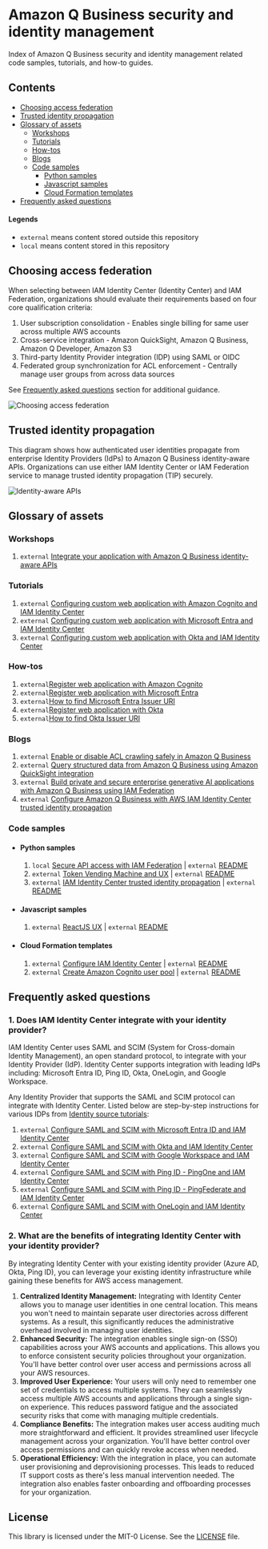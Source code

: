 # Amazon Q Business security and identity management

Index of Amazon Q Business security and identity management related code samples, tutorials, and how-to guides.


## Contents

- [Choosing access federation](#choosing-access-federation)
- [Trusted identity propagation](#trusted-identity-propagation)
- [Glossary of assets](#glossary-of-assets)
    - [Workshops](#workshops)
    - [Tutorials](#tutorials)
    - [How-tos](#how-tos)
    - [Blogs](#blogs)
    - [Code samples](#code-samples)
        - [Python samples](#python-samples)
        - [Javascript samples](#javascript-samples)
        - [Cloud Formation templates](#cloud-formation-templates)
- [Frequently asked questions](#frequently-asked-questions)

#### Legends

- `external` means content stored outside this repository
- `local` means content stored in this repository

## Choosing access federation

When selecting between IAM Identity Center (Identity Center) and IAM Federation, organizations should evaluate their requirements based on four core qualification criteria:

1. User subscription consolidation - Enables single billing for same user across multiple AWS accounts
1. Cross-service integration - Amazon QuickSight, Amazon Q Business, Amazon Q Developer, Amazon S3
1. Third-party Identity Provider integration (IDP) using SAML or OIDC
1. Federated group synchronization for ACL enforcement - Centrally manage user groups from across data sources

See [Frequently asked questions](#frequently-asked-questions) section for additional guidance.

![Choosing access federation](/static/img/access-choice.png)


## Trusted identity propagation

This diagram shows how authenticated user identities propagate from enterprise Identity Providers (IdPs) to Amazon Q Business identity-aware APIs. Organizations can use either IAM Identity Center or IAM Federation service to manage trusted identity propagation (TIP) securely.

![Identity-aware APIs](/static/img/id-aware-api.png)

## Glossary of assets

### Workshops

1. `external` [Integrate your application with Amazon Q Business identity-aware APIs](https://catalog.workshops.aws/amazon-q-business-api)

### Tutorials

1. `external` [Configuring custom web application with Amazon Cognito and IAM Identity Center](https://github.com/aws-samples/configuring-qbusiness-with-idc-tti/blob/main/docs/tutorials/cognito/config-webapp-using-cognito.md)
1. `external` [Configuring custom web application with Microsoft Entra and IAM Identity Center](https://github.com/aws-samples/configuring-qbusiness-with-idc-tti/blob/main/docs/tutorials/entra/config-webapp-using-entra.md)
1. `external` [Configuring custom web application with Okta and IAM Identity Center](https://github.com/aws-samples/configuring-qbusiness-with-idc-tti/blob/main/docs/tutorials/okta/config-webapp-using-okta.md)


### How-tos

1. `external`[Register web application with Amazon Cognito](https://github.com/aws-samples/configuring-qbusiness-with-idc-tti/blob/main/docs/tutorials/cognito/register-webapp-with-cognito.md)
1. `external`[Register web application with Microsoft Entra](https://github.com/aws-samples/configuring-qbusiness-with-idc-tti/blob/main/docs/tutorials/entra/register-webapp-with-entra.md)
1. `external`[How to find Microsoft Entra Issuer URI](https://github.com/aws-samples/configuring-qbusiness-with-idc-tti/blob/main/docs/tutorials/entra/find-entra-issuer-url.md)
1. `external`[Register web application with Okta](https://github.com/aws-samples/configuring-qbusiness-with-idc-tti/blob/main/docs/tutorials/okta/register-webapp-with-okta.md)
1. `external`[How to find Okta Issuer URI](https://github.com/aws-samples/configuring-qbusiness-with-idc-tti/blob/main/docs/tutorials/okta/find-okta-issuer-url.md)


### Blogs

1. `external` [Enable or disable ACL crawling safely in Amazon Q Business](https://aws.amazon.com/blogs/machine-learning/enable-or-disable-acl-crawling-safely-in-amazon-q-business/)
1. `external` [Query structured data from Amazon Q Business using Amazon QuickSight integration](https://aws.amazon.com/blogs/machine-learning/query-structured-data-from-amazon-q-business-using-amazon-quicksight-integration/)
1. `external` [Build private and secure enterprise generative AI applications with Amazon Q Business using IAM Federation](https://aws.amazon.com/blogs/machine-learning/build-private-and-secure-enterprise-generative-ai-applications-with-amazon-q-business-using-iam-federation/)
1. `external` [Configure Amazon Q Business with AWS IAM Identity Center trusted identity propagation](https://aws.amazon.com/blogs/machine-learning/configuring-amazon-q-business-with-aws-iam-identity-center-trusted-identity-propagation/)


### Code samples

* #### Python samples
    
    1. `local` [Secure API access with IAM Federation](iam-federation-samples) | `external` [README](./iam-federation-samples/README.md)
    1. `external` [Token Vending Machine and UX](https://github.com/aws-samples/custom-ui-tvm-amazon-q-business/tree/main/amzn-q-auth-tvm) | `external` [README](https://github.com/aws-samples/custom-ui-tvm-amazon-q-business/blob/main/README.md)
    1. `external` [IAM Identity Center trusted identity propagation](https://github.com/aws-samples/configuring-qbusiness-with-idc-tti/tree/main/webapp) | `external` [README](https://github.com/aws-samples/configuring-qbusiness-with-idc-tti/blob/main/webapp/README.md)

* #### Javascript samples
    
    1. `external` [ReactJS UX](https://github.com/aws-samples/integrate-your-application-with-amazon-q-business-identity-aware-apis/tree/main/app) | `external` [README](https://github.com/aws-samples/integrate-your-application-with-amazon-q-business-identity-aware-apis/blob/main/README.md)

* #### Cloud Formation templates
    
    1. `external` [Configure IAM Identity Center](https://github.com/aws-samples/configuring-qbusiness-with-idc-tti/blob/main/cf/qb-api-idc-config.yaml) | `external` [README](https://github.com/aws-samples/configuring-qbusiness-with-idc-tti/blob/main/cf/README.md)
    1. `external` [Create Amazon Cognito user pool](https://github.com/aws-samples/configuring-qbusiness-with-idc-tti/blob/main/cf/qb-api-poc-cognito.yaml) | `external` [README](https://github.com/aws-samples/configuring-qbusiness-with-idc-tti/blob/main/cf/README.md)



## Frequently asked questions

### 1. Does IAM Identity Center integrate with your identity provider?

IAM Identity Center uses SAML and SCIM (System for Cross-domain Identity Management), an open standard protocol, to integrate with your Identity Provider (IdP). Identity Center supports integration with leading IdPs including: Microsoft Entra ID, Ping ID, Okta, OneLogin, and Google Workspace.

Any Identity Provider that supports the SAML and SCIM protocol can integrate with Identity Center. Listed below are step-by-step instructions for various IDPs from [Identity source tutorials](https://docs.aws.amazon.com/singlesignon/latest/userguide/tutorials.html):
1. `external` [Configure SAML and SCIM with Microsoft Entra ID and IAM Identity Center](https://docs.aws.amazon.com/singlesignon/latest/userguide/idp-microsoft-entra.html)
1. `external` [Configure SAML and SCIM with Okta and IAM Identity Center](https://docs.aws.amazon.com/singlesignon/latest/userguide/gs-okta.html)
1. `external` [Configure SAML and SCIM with Google Workspace and IAM Identity Center](https://docs.aws.amazon.com/singlesignon/latest/userguide/gs-gwp.html)
1. `external` [Configure SAML and SCIM with Ping ID - PingOne and IAM Identity Center](https://docs.aws.amazon.com/singlesignon/latest/userguide/pingone-idp.html)
1. `external` [Configure SAML and SCIM with Ping ID - PingFederate and IAM Identity Center](https://docs.aws.amazon.com/singlesignon/latest/userguide/pingfederate-idp.html)
1. `external` [Configure SAML and SCIM with OneLogin and IAM Identity Center](https://docs.aws.amazon.com/singlesignon/latest/userguide/onelogin-idp.html)

### 2. What are the benefits of integrating Identity Center with your identity provider?

By integrating Identity Center with your existing identity provider (Azure AD, Okta, Ping ID), you can leverage your existing identity infrastructure while gaining these benefits for AWS access management.

1. **Centralized Identity Management:** Integrating with Identity Center allows you to manage user identities in one central location. This means you won't need to maintain separate user directories across different systems. As a result, this significantly reduces the administrative overhead involved in managing user identities.
1. **Enhanced Security:** The integration enables single sign-on (SSO) capabilities across your AWS accounts and applications. This allows you to enforce consistent security policies throughout your organization. You'll have better control over user access and permissions across all your AWS resources.
1. **Improved User Experience:** Your users will only need to remember one set of credentials to access multiple systems. They can seamlessly access multiple AWS accounts and applications through a single sign-on experience. This reduces password fatigue and the associated security risks that come with managing multiple credentials.
1. **Compliance Benefits:** The integration makes user access auditing much more straightforward and efficient. It provides streamlined user lifecycle management across your organization. You'll have better control over access permissions and can quickly revoke access when needed.
1. **Operational Efficiency:** With the integration in place, you can automate user provisioning and deprovisioning processes. This leads to reduced IT support costs as there's less manual intervention needed. The integration also enables faster onboarding and offboarding processes for your organization.


## License

This library is licensed under the MIT-0 License. See the [LICENSE](../LICENSE) file.